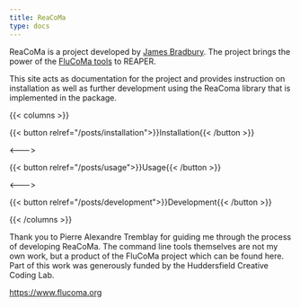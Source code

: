 ```yaml
---
title: ReaCoMa
type: docs
---
```


ReaCoMa is a project developed by [James Bradbury](https://jamesbradbury.xyz). The project brings the power of the [FluCoMa tools](https://www.flucoma.org) to REAPER. 

This site acts as documentation for the project and provides instruction on installation as well as further development using the ReaComa library that is implemented in the package.


{{< columns >}}

{{< button relref="/posts/installation">}}Installation{{< /button >}}

<--->

{{< button relref="/posts/usage">}}Usage{{< /button >}}

<--->

{{< button relref="/posts/development">}}Development{{< /button >}}

{{< /columns >}}


Thank you to Pierre Alexandre Tremblay for guiding me through the process of developing ReaCoMa. The command line tools themselves are not my own work, but a product of the FluCoMa project which can be found here. Part of this work was generously funded by the Huddersfield Creative Coding Lab.

https://www.flucoma.org

